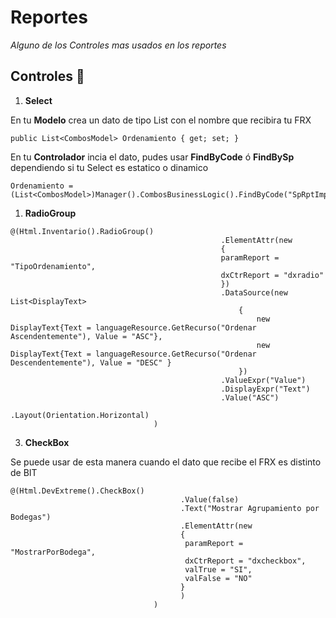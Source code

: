 # Reportes

_Alguno de los Controles mas usados en los reportes_

## Controles 🚀

1.	**Select**

En tu **Modelo** crea un dato de tipo List con el nombre que recibira tu FRX
```
public List<CombosModel> Ordenamiento { get; set; }
```
En tu **Controlador** incia el dato, pudes usar **FindByCode** ó **FindBySp** dependiendo si tu Select es estatico o dinamico
```
Ordenamiento = (List<CombosModel>)Manager().CombosBusinessLogic().FindByCode("SpRptImpuestosAsumidos_Movimientos").ToModels(),
```
1.	**RadioGroup**

```
@(Html.Inventario().RadioGroup()
										       .ElementAttr(new
										       {
											   paramReport = "TipoOrdenamiento",
											   dxCtrReport = "dxradio"
										       })
										       .DataSource(new List<DisplayText>
												   {
												       new DisplayText{Text = languageResource.GetRecurso("Ordenar Ascendentemente"), Value = "ASC"},
												       new DisplayText{Text = languageResource.GetRecurso("Ordenar Descendentemente"), Value = "DESC" }
												   })
										       .ValueExpr("Value")
										       .DisplayExpr("Text")
										       .Value("ASC")
										       .Layout(Orientation.Horizontal)
								)
```
3.	**CheckBox**

Se puede usar de esta manera cuando el dato que recibe el FRX es distinto de BIT
```
@(Html.DevExtreme().CheckBox()
									  .Value(false)
									  .Text("Mostrar Agrupamiento por Bodegas")
									  .ElementAttr(new
									  {
									   paramReport = "MostrarPorBodega",
									   dxCtrReport = "dxcheckbox",
									   valTrue = "SI",
									   valFalse = "NO"
									  }
									  )
								)
```
